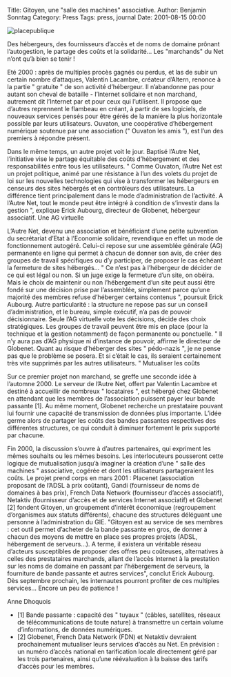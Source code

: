 Title: Gitoyen, une "salle des machines" associative.
Author: Benjamin Sonntag
Category: Press
Tags: press, journal
Date: 2001-08-15 00:00

![placepublique]({static}/images/placepublique_gitoyen.png)

Des hébergeurs, des fournisseurs d’accès et de noms de domaine prônant l’autogestion, le partage des coûts et la solidarité... Les "marchands" du Net n’ont qu’à bien se tenir !

Eté 2000 : après de multiples procès gagnés ou perdus, et las de subir un certain nombre d’attaques, Valentin Lacambre, créateur d’Altern, renonce à la partie " gratuite " de son activité d’hébergeur. Il n’abandonne pas pour autant son cheval de bataille - l’Internet solidaire et non marchand, autrement dit l’Internet par et pour ceux qui l’utilisent. Il propose que d’autres reprennent le flambeau en créant, à partir de ses logiciels, de nouveaux services pensés pour être gérés de la manière la plus horizontale possible par leurs utilisateurs. Ouvaton, une coopérative d’hébergement numérique soutenue par une association (" Ouvaton les amis "), est l’un des premiers à répondre présent.

Dans le même temps, un autre projet voit le jour. Baptisé l’Autre Net, l’initiative vise le partage équitable des coûts d’hébergement et des responsabilités entre tous les utilisateurs. " Comme Ouvaton, l’Autre Net est un projet politique, animé par une résistance à l’un des volets du projet de loi sur les nouvelles technologies qui vise à transformer les hébergeurs en censeurs des sites hébergés et en contrôleurs des utilisateurs. La différence tient principalement dans le mode d’administration de l’activité. A l’Autre Net, tout le monde peut être intégré à condition de s’investir dans la gestion ", explique Erick Aubourg, directeur de Globenet, hébergeur associatif.
Une AG virtuelle

L’Autre Net, devenu une association et bénéficiant d’une petite subvention du secrétariat d’Etat à l’Economie solidaire, revendique en effet un mode de fonctionnement autogéré. Celui-ci repose sur une assemblée générale (AG) permanente en ligne qui permet à chacun de donner son avis, de créer des groupes de travail spécifiques ou d’y participer, de proposer le cas échéant la fermeture de sites hébergés... " Ce n’est pas à l’hébergeur de décider de ce qui est légal ou non. Si un juge exige la fermeture d’un site, on obéira. Mais le choix de maintenir ou non l’hébergement d’un site peut aussi être fondé sur une décision prise par l’assemblée, simplement parce qu’une majorité des membres refuse d’héberger certains contenus ", poursuit Erick Aubourg. Autre particularité : la structure ne repose pas sur un conseil d’administration, et le bureau, simple exécutif, n’a pas de pouvoir décisionnaire. Seule l’AG virtuelle vote les décisions, décide des choix stratégiques. Les groupes de travail peuvent être mis en place (pour la technique et la gestion notamment) de façon permanente ou ponctuelle. " Il n’y aura pas d’AG physique ni d’instance de pouvoir, affirme le directeur de Globenet. Quant au risque d’héberger des sites " pédo-nazis ", je ne pense pas que le problème se posera. Et si c’était le cas, ils seraient certainement très vite supprimés par les autres utilisateurs. "
Mutualiser les coûts

Sur ce premier projet non marchand, se greffe une seconde idée à l’automne 2000. Le serveur de l’Autre Net, offert par Valentin Lacambre et destiné à accueillir de nombreux " locataires ", est hébergé chez Globenet en attendant que les membres de l’association puissent payer leur bande passante [1]. Au même moment, Globenet recherche un prestataire pouvant lui fournir une capacité de transmission de données plus importante. L’idée germe alors de partager les coûts des bandes passantes respectives des différentes structures, ce qui conduit à diminuer fortement le prix supporté par chacune.

Fin 2000, la discussion s’ouvre à d’autres partenaires, qui expriment les mêmes souhaits ou les mêmes besoins. Les interlocuteurs pousseront cette logique de mutualisation jusqu’à imaginer la création d’une " salle des machines " associative, cogérée et dont les utilisateurs partageraient les coûts. Le projet prend corps en mars 2001 : Placenet (association proposant de l’ADSL à prix coûtant), Gandi (fournisseur de noms de domaines à bas prix), French Data Network (fournisseur d’accès associatif), Netaktiv (fournisseur d’accès et de services Internet associatif) et Globenet [2] fondent Gitoyen, un groupement d’intérêt économique (regroupement d’organismes aux statuts différents), chacune des structures déléguant une personne à l’administration du GIE. "Gitoyen est au service de ses membres : cet outil permet d’acheter de la bande passante en gros, de donner à chacun des moyens de mettre en place ses propres projets (ADSL, hébergement de serveurs...). A terme, il existera un véritable réseau d’acteurs susceptibles de proposer des offres peu coûteuses, alternatives à celles des prestataires marchands, allant de l’accès Internet à la prestation sur les noms de domaine en passant par l’hébergement de serveurs, la fourniture de bande passante et autres services", conclut Erick Aubourg. Dès septembre prochain, les internautes pourront profiter de ces multiples services… Encore un peu de patience !

Anne Dhoquois

* [1] Bande passante : capacité des " tuyaux " (câbles, satellites, réseaux de télécommunications de toute nature) à transmettre un certain volume d’informations, de données numériques.
* [2] Globenet, French Data Network (FDN) et Netaktiv devraient prochainement mutualiser leurs services d’accès au Net. En prévision : un numéro d’accès national en tarification locale directement géré par les trois partenaires, ainsi qu’une réévaluation à la baisse des tarifs d’accès pour les membres.
